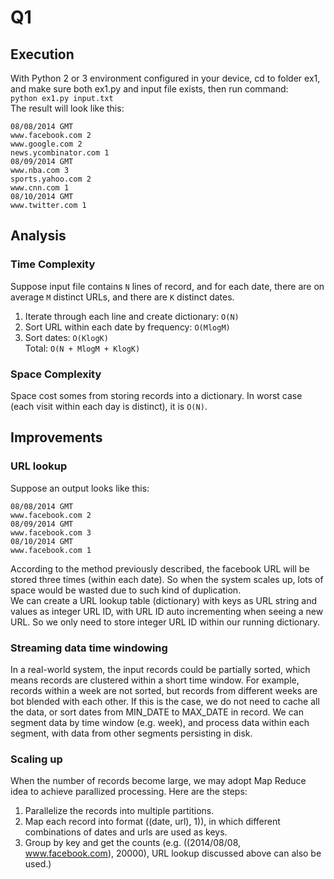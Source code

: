 # Q1 #
## Execution ##
With Python 2 or 3 environment configured in your device, cd to folder ex1, and make sure both ex1.py and input file exists, then run command:  
`python ex1.py input.txt`  
The result will look like this:  
```
08/08/2014 GMT
www.facebook.com 2
www.google.com 2
news.ycombinator.com 1
08/09/2014 GMT
www.nba.com 3
sports.yahoo.com 2
www.cnn.com 1
08/10/2014 GMT
www.twitter.com 1
```  
## Analysis ##
### Time Complexity ###
Suppose input file contains `N` lines of record, and for each date, there are on average `M` distinct URLs, and there are `K` distinct dates.  
1) Iterate through each line and create dictionary: `O(N)`  
2) Sort URL within each date by frequency: `O(MlogM)`    
3) Sort dates: `O(KlogK)`  
Total: `O(N + MlogM + KlogK)`  

### Space Complexity ###
Space cost somes from storing records into a dictionary. In worst case (each visit within each day is distinct), it is `O(N)`.  

## Improvements ##
### URL lookup ###
Suppose an output looks like this:  
```
08/08/2014 GMT
www.facebook.com 2
08/09/2014 GMT
www.facebook.com 3
08/10/2014 GMT
www.facebook.com 1
``` 
According to the method previously described, the facebook URL will be stored three times (within each date). So when the system scales up, lots of space would be wasted due to such kind of duplication.  
We can create a URL lookup table (dictionary) with keys as URL string and values as integer URL ID, with URL ID auto incrementing when seeing a new URL. So we only need to store integer URL ID within our running dictionary.  

### Streaming data time windowing ###
In a real-world system, the input records could be partially sorted, which means records are clustered within a short time window. For example, records within a week are not sorted, but records from different weeks are bot blended with each other. If this is the case, we do not need to cache all the data, or sort dates from MIN_DATE to MAX_DATE in record. We can segment data by time window (e.g. week), and process data within each segment, with data from other segments persisting in disk.  

### Scaling up ###
When the number of records become large, we may adopt Map Reduce idea to achieve parallized processing. Here are the steps:  
1) Parallelize the records into multiple partitions.  
2) Map each record into format ((date, url), 1)), in which different combinations of dates and urls are used as keys.  
3) Group by key and get the counts (e.g. ((2014/08/08, www.facebook.com), 20000), URL lookup discussed above can also be used.)











